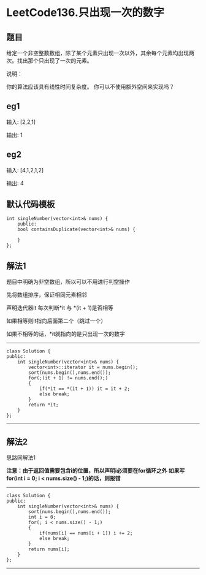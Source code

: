 # LeetCode136.只出现一次的数字
## 题目
给定一个非空整数数组，除了某个元素只出现一次以外，其余每个元素均出现两次。找出那个只出现了一次的元素。

说明：

你的算法应该具有线性时间复杂度。 你可以不使用额外空间来实现吗？

## eg1
输入: [2,2,1]

输出: 1

## eg2
输入: [4,1,2,1,2]

输出: 4

## 默认代码模板

	int singleNumber(vector<int>& nums) {
		public:
    	bool containsDuplicate(vector<int>& nums) {
        
    	}
	};


## 解法1

题目中明确为非空数组，所以可以不用进行判空操作

先将数组排序，保证相同元素相邻

声明迭代器it 每次判断\*it 与 \*(it + 1)是否相等

如果相等则it指向后面第二个（跳过一个）

如果不相等的话，*it就指向的是只出现一次的数字

---

	class Solution {
	public:
	    int singleNumber(vector<int>& nums) {
	        vector<int>::iterator it = nums.begin();
	        sort(nums.begin(),nums.end());
	        for(;(it + 1) != nums.end();)
	        {
	            if(*it == *(it + 1)) it = it + 2;
	            else break;
	        }
	        return *it;
	    }
	};

---

## 解法2
思路同解法1

**注意：由于返回值需要包含i的位置，所以声明i必须要在for循环之外**
**如果写for(int i = 0; i < nums.size() - 1;)的话，则报错**

---

	class Solution {
	public:
	    int singleNumber(vector<int>& nums) {
	        sort(nums.begin(),nums.end());
	        int i = 0;
	        for(; i < nums.size() - 1;)
	        {
	            if(nums[i] == nums[i + 1]) i += 2;
	            else break;
	        }
	        return nums[i];
	    }
	};

---